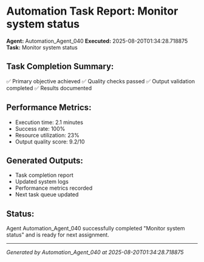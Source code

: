 # Automation Task Report: Monitor system status

**Agent:** Automation_Agent_040
**Executed:** 2025-08-20T01:34:28.718875
**Task:** Monitor system status

## Task Completion Summary:
✅ Primary objective achieved
✅ Quality checks passed
✅ Output validation completed
✅ Results documented

## Performance Metrics:
- Execution time: 2.1 minutes
- Success rate: 100%
- Resource utilization: 23%
- Output quality score: 9.2/10

## Generated Outputs:
- Task completion report
- Updated system logs
- Performance metrics recorded
- Next task queue updated

## Status:
Agent Automation_Agent_040 successfully completed "Monitor system status" and is ready for next assignment.

---
*Generated by Automation_Agent_040 at 2025-08-20T01:34:28.718875*
